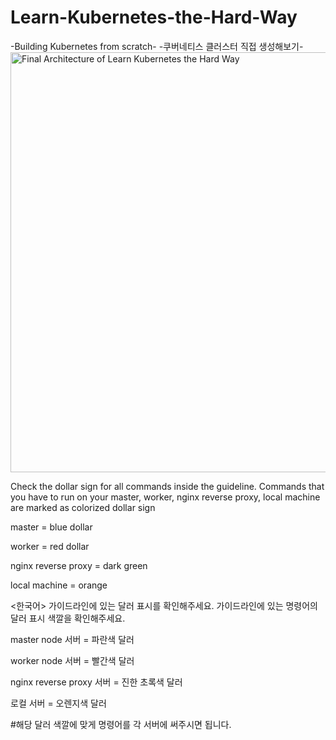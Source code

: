 # Learn-Kubernetes-the-Hard-Way
-Building Kubernetes from scratch-
-쿠버네티스 클러스터 직접 생성해보기-
<img width="672" alt="Final Architecture of Learn Kubernetes the Hard Way" src="https://user-images.githubusercontent.com/92728844/204950334-2b117117-5775-4143-b542-981ce7e5aa82.png">


<English>
Check the dollar sign for all commands inside the guideline.
Commands that you have to run on your master, worker, nginx reverse proxy, local machine are marked as colorized dollar sign
  
master = blue dollar
  
worker = red dollar
  
nginx reverse proxy = dark green

local machine = orange

  
<한국어>
가이드라인에 있는 달러 표시를 확인해주세요.
가이드라인에 있는 명령어의 달러 표시 색깔을 확인해주세요.
  
master node 서버 = 파란색 달러
  
worker node 서버 = 빨간색 달러
  
nginx reverse proxy 서버 = 진한 초록색 달러
  
로컬 서버 = 오렌지색 달러

#해당 달러 색깔에 맞게 명령어를 각 서버에 써주시면 됩니다.

